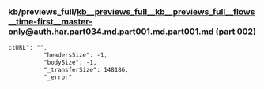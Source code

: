 ### kb/previews_full/kb__previews_full__kb__previews_full__flows__time-first__master-only@auth.har.part034.md.part001.md.part001.md (part 002)

```md
ctURL": "",
          "headersSize": -1,
          "bodySize": -1,
          "_transferSize": 148186,
          "_error"
```

```
